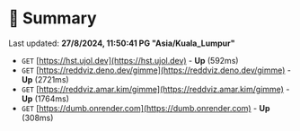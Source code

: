 # 📖 Summary
Last updated: **27/8/2024, 11:50:41 PG "Asia/Kuala_Lumpur"**

- `GET` [https://hst.ujol.dev](https://hst.ujol.dev) - **Up** (592ms)
- `GET` [https://reddviz.deno.dev/gimme](https://reddviz.deno.dev/gimme) - **Up** (2721ms)
- `GET` [https://reddviz.amar.kim/gimme](https://reddviz.amar.kim/gimme) - **Up** (1764ms)
- `GET` [https://dumb.onrender.com](https://dumb.onrender.com) - **Up** (308ms)
